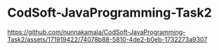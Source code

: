 # CodSoft-JavaProgramming-Task2

https://github.com/nunnakamala/CodSoft-JavaProgramming-Task2/assets/171919422/74078b88-5810-4de2-b0eb-1732273a9307

